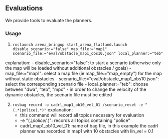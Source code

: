 ## Evaluations
We provide tools to evaluate the planners. 

### Usage
1) ``` roslaunch arena_bringup start_arena_flatland.launch disable_scenario:="false" map_file:="map1" scenario_file:="eval/obstacle_map1_obs10.json" local_planner:="teb" ```

  explanation:
    - disable_scenario:="false": to start a scenario (otherwise only the map will be loaded without additional obstacles / goals)
    - map_file:="map1": select a map file (ie map_file:="map_empty") for the map without static obstacles
    - scenario_file:="eval/obstacle_map1_obs10.json": select the corresponding scenario file
    - local_planner:="teb": choose between "dwa", "teb", "mpc"
    - in order to change the velocity of the dynamic obstacles, the scenario file must be edited
    
2) ``` rosbag record -o cadrl_map1_ob10_vel_01 /scenario_reset -e "(.*)police(.*)" ```
  explanation:
    - this command will record all topics necessary for evaluation
    - -e "(.*)police(.*)": records all topics containing "police"
    - cadrl_map1_ob10_vel_01: name of bag file, in this example the cadrl planner was recorded in map1 with 10 obstacles with lin_vel = 0.1
    

